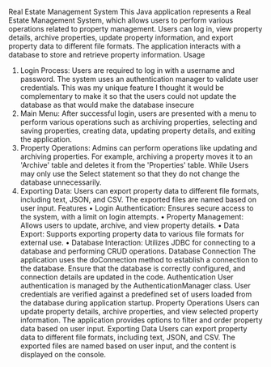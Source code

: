 Real Estate Management System
This Java application represents a Real Estate Management System, which allows users to perform various operations related to property management. Users can log in, view property details, archive properties, update property information, and export property data to different file formats. The application interacts with a database to store and retrieve property information.
Usage
1.	Login Process: Users are required to log in with a username and password. The system uses an authentication manager to validate user credentials. This was my unique feature I thought it would be complementary to make it so that the users could not update the database as that would make the database insecure
2.	Main Menu: After successful login, users are presented with a menu to perform various operations such as archiving properties, selecting and saving properties, creating data, updating property details, and exiting the application.
3.	Property Operations: Admins can perform operations like updating and archiving properties. For example, archiving a property moves it to an 'Archive' table and deletes it from the 'Properties' table. While Users may only use the Select statement so that they do not change the database unnecessarily.
4.	Exporting Data: Users can export property data to different file formats, including text, JSON, and CSV. The exported files are named based on user input.
Features
•	Login Authentication: Ensures secure access to the system, with a limit on login attempts.
•	Property Management: Allows users to update, archive, and view property details.
•	Data Export: Supports exporting property data to various file formats for external use.
•	Database Interaction: Utilizes JDBC for connecting to a database and performing CRUD operations.
Database Connection
The application uses the doConnection method to establish a connection to the database. Ensure that the database is correctly configured, and connection details are updated in the code.
Authentication
User authentication is managed by the AuthenticationManager class. User credentials are verified against a predefined set of users loaded from the database during application startup.
Property Operations
Users can update property details, archive properties, and view selected property information. The application provides options to filter and order property data based on user input.
Exporting Data
Users can export property data to different file formats, including text, JSON, and CSV. The exported files are named based on user input, and the content is displayed on the console.
